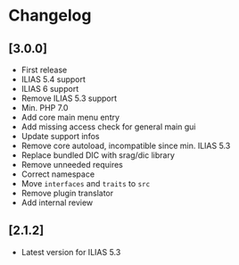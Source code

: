 # Changelog

## [3.0.0]
- First release
- ILIAS 5.4 support
- ILIAS 6 support
- Remove ILIAS 5.3 support
- Min. PHP 7.0
- Add core main menu entry
- Add missing access check for general main gui
- Update support infos
- Remove core autoload, incompatible since min. ILIAS 5.3
- Replace bundled DIC with srag/dic library
- Remove unneeded requires
- Correct namespace
- Move `interfaces` and `traits` to `src`
- Remove plugin translator
- Add internal review

## [2.1.2]
- Latest version for ILIAS 5.3
